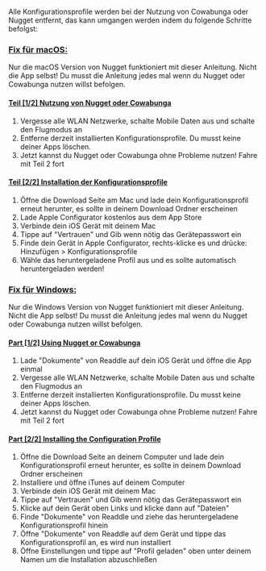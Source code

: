 Alle Konfigurationsprofile werden bei der Nutzung von Cowabunga oder Nugget entfernt, das kann umgangen werden indem du folgende Schritte befolgst:

### [Fix für macOS:](accent://)
Nur die macOS Version von Nugget funktioniert mit dieser Anleitung. Nicht die App selbst! Du musst die Anleitung jedes mal wenn du Nugget oder Cowabunga nutzen willst befolgen.
#### [Teil [1/2] Nutzung von Nugget oder Cowabunga](accent://)
1. Vergesse alle WLAN Netzwerke, schalte Mobile Daten aus und schalte den Flugmodus an
2. Entferne derzeit installierten Konfigurationsprofile. Du musst keine deiner Apps löschen.
3. Jetzt kannst du Nugget oder Cowabunga ohne Probleme nutzen!
Fahre mit Teil 2 fort

#### [Teil [2/2] Installation der Konfigurationsprofile](accent://)
1. Öffne die Download Seite am Mac und lade dein Konfigurationsprofil erneut herunter, es sollte in deinem Download Ordner erscheinen
2. Lade Apple Configurator kostenlos aus dem App Store
3. Verbinde dein iOS Gerät mit deinem Mac
4. Tippe auf "Vertrauen" und Gib wenn nötig das Gerätepasswort ein
6. Finde dein Gerät in Apple Configurator, rechts-klicke es und drücke: Hinzufügen > Konfigurationsprofile
7. Wähle das heruntergeladene Profil aus und es sollte automatisch heruntergeladen werden!

### [Fix für Windows:](accent://)
Nur die Windows Version von Nugget funktioniert mit dieser Anleitung. Nicht die App selbst! Du musst die Anleitung jedes mal wenn du Nugget oder Cowabunga nutzen willst befolgen.

#### [Part [1/2] Using Nugget or Cowabunga](accent://)
1. Lade "Dokumente" von Readdle auf dein iOS Gerät und öffne die App einmal
2. Vergesse alle WLAN Netzwerke, schalte Mobile Daten aus und schalte den Flugmodus an
3. Entferne derzeit installierten Konfigurationsprofile. Du musst keine deiner Apps löschen.
4. Jetzt kannst du Nugget oder Cowabunga ohne Probleme nutzen!
Fahre mit Teil 2 fort

#### [Part [2/2] Installing the Configuration Profile](accent://)
1. Öffne die Download Seite an deinem Computer und lade dein Konfigurationsprofil erneut herunter, es sollte in deinem Download Ordner erscheinen
2. Installiere und öffne iTunes auf deinem Computer
3. Verbinde dein iOS Gerät mit deinem Mac
4. Tippe auf "Vertrauen" und Gib wenn nötig das Gerätepasswort ein
6. Klicke auf dein Gerät oben Links und klicke dann auf "Dateien"
7. Finde "Dokumente" von Readdle und ziehe das heruntergeladene Konfigurationsprofil hinein
8. Öffne "Dokumente" von Readdle auf dem Gerät und tippe das Konfigurationsprofil an, es wird nun installiert
9. Öffne Einstellungen und tippe auf "Profil geladen" oben unter deinem Namen um die Installation abzuschließen